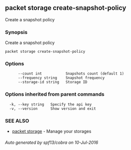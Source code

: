 ## packet storage create-snapshot-policy

Create a snapshot policy

### Synopsis


Create a snapshot policy

```
packet storage create-snapshot-policy
```

### Options

```
      --count int           Snapshots count (default 1)
      --frequency string    Snapshot frequency
      --storage-id string   Storage ID
```

### Options inherited from parent commands

```
  -k, --key string   Specify the api key
  -v, --version      Show version and exit
```

### SEE ALSO
* [packet storage](packet_storage.md)	 - Manage your storages

###### Auto generated by spf13/cobra on 10-Jul-2016
